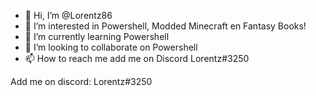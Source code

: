 - 👋 Hi, I’m @Lorentz86
- 👀 I’m interested in Powershell, Modded Minecraft en Fantasy Books! 
- 🌱 I’m currently learning Powershell
- 💞️ I’m looking to collaborate on Powershell
- 📫 How to reach me add me on Discord Lorentz#3250

Add me on discord: Lorentz#3250

<!---
Lorentz86/Lorentz86 is a ✨ special ✨ repository because its `README.md` (this file) appears on your GitHub profile.
You can click the Preview link to take a look at your changes.
--->
